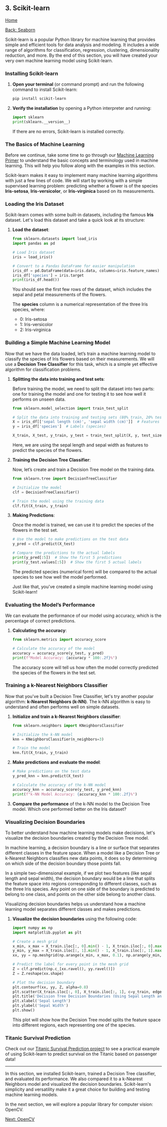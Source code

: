 ## 3. Scikit-learn

[Home](README.md)

[Back: Seaborn](02_seaborn.md)

Scikit-learn is a popular Python library for machine learning that provides simple and efficient tools for data analysis and modeling. It includes a wide range of algorithms for classification, regression, clustering, dimensionality reduction, and more. By the end of this section, you will have created your very own machine learning model using Scikit-learn.

### Installing Scikit-learn

1. **Open your terminal** (or command prompt) and run the following command to install Scikit-learn:

   ```bash
   pip install scikit-learn
   ```

2. **Verify the installation** by opening a Python interpreter and running:

   ```python
   import sklearn
   print(sklearn.__version__)
   ```

   If there are no errors, Scikit-learn is installed correctly.

### The Basics of Machine Learning

Before we continue, take some time to go through our [Machine Learning Primer](ml_primer.md) to understand the basic concepts and terminology used in machine learning. This will help you follow along with the examples in this section.

Scikit-learn makes it easy to implement many machine learning algorithms with just a few lines of code. We will start by working with a simple supervised learning problem: predicting whether a flower is of the species **Iris-setosa**, **Iris-versicolor**, or **Iris-virginica** based on its measurements.

### Loading the Iris Dataset

Scikit-learn comes with some built-in datasets, including the famous **Iris** dataset. Let's load this dataset and take a quick look at its structure:

1. **Load the dataset**:

   ```python
   from sklearn.datasets import load_iris
   import pandas as pd

   # Load Iris dataset
   iris = load_iris()

   # Convert to a Pandas DataFrame for easier manipulation
   iris_df = pd.DataFrame(data=iris.data, columns=iris.feature_names)
   iris_df['species'] = iris.target
   print(iris_df.head())
   ```

   You should see the first few rows of the dataset, which includes the sepal and petal measurements of the flowers.

   The **species** column is a numerical representation of the three Iris species, where:

   - 0: Iris-setosa
   - 1: Iris-versicolor
   - 2: Iris-virginica

### Building a Simple Machine Learning Model

Now that we have the data loaded, let’s train a machine learning model to classify the species of Iris flowers based on their measurements. We will use a **Decision Tree Classifier** for this task, which is a simple yet effective algorithm for classification problems.

1. **Splitting the data into training and test sets**:

   Before training the model, we need to split the dataset into two parts: one for training the model and one for testing it to see how well it performs on unseen data.

   ```python
   from sklearn.model_selection import train_test_split

   # Split the data into training and testing sets (80% train, 20% test)
   X = iris_df[['sepal length (cm)', 'sepal width (cm)']]  # Features (sepal measurements)
   y = iris_df['species']  # Labels (species)

   X_train, X_test, y_train, y_test = train_test_split(X, y, test_size=0.2, random_state=42)
   ```

   Here, we are using the sepal length and sepal width as features to predict the species of the flowers.

2. **Training the Decision Tree Classifier**:

   Now, let’s create and train a Decision Tree model on the training data.

   ```python
   from sklearn.tree import DecisionTreeClassifier

   # Initialize the model
   clf = DecisionTreeClassifier()

   # Train the model using the training data
   clf.fit(X_train, y_train)
   ```

3. **Making Predictions**:

   Once the model is trained, we can use it to predict the species of the flowers in the test set.

   ```python
   # Use the model to make predictions on the test data
   y_pred = clf.predict(X_test)

   # Compare the predictions to the actual labels
   print(y_pred[:5])  # Show the first 5 predictions
   print(y_test.values[:5])  # Show the first 5 actual labels
   ```

   The predicted species (numerical form) will be compared to the actual species to see how well the model performed.

   Just like that, you've created a simple machine learning model using Scikit-learn!

### Evaluating the Model’s Performance

We can evaluate the performance of our model using accuracy, which is the percentage of correct predictions.

1. **Calculating the accuracy**:

   ```python
   from sklearn.metrics import accuracy_score

   # Calculate the accuracy of the model
   accuracy = accuracy_score(y_test, y_pred)
   print(f"Model Accuracy: {accuracy * 100:.2f}%")
   ```

   The accuracy score will tell us how often the model correctly predicted the species of the flowers in the test set.

### Training a k-Nearest Neighbors Classifier

Now that you've built a Decision Tree Classifier, let's try another popular algorithm: **k-Nearest Neighbors (k-NN)**. The k-NN algorithm is easy to understand and often performs well on simple datasets.

1. **Initialize and train a k-Nearest Neighbors classifier**:

   ```python
   from sklearn.neighbors import KNeighborsClassifier

   # Initialize the k-NN model
   knn = KNeighborsClassifier(n_neighbors=3)

   # Train the model
   knn.fit(X_train, y_train)
   ```

2. **Make predictions and evaluate the model**:

   ```python
   # Make predictions on the test data
   y_pred_knn = knn.predict(X_test)

   # Calculate the accuracy of the k-NN model
   accuracy_knn = accuracy_score(y_test, y_pred_knn)
   print(f"k-NN Model Accuracy: {accuracy_knn * 100:.2f}%")
   ```

3. **Compare the performance** of the k-NN model to the Decision Tree model. Which one performed better on the Iris dataset?

### Visualizing Decision Boundaries

To better understand how machine learning models make decisions, let's visualize the decision boundaries created by the Decision Tree model.

In machine learning, a decision boundary is a line or surface that separates different classes in the feature space. When a model like a Decision Tree or k-Nearest Neighbors classifies new data points, it does so by determining on which side of the decision boundary those points fall.

In a simple two-dimensional example, if we plot two features (like sepal length and sepal width), the decision boundary would be a line that splits the feature space into regions corresponding to different classes, such as the three Iris species. Any point on one side of the boundary is predicted to belong to one class, and points on the other side belong to another class.

Visualizing decision boundaries helps us understand how a machine learning model separates different classes and makes predictions.

1. **Visualize the decision boundaries** using the following code:

   ```python
   import numpy as np
   import matplotlib.pyplot as plt

   # Create a mesh grid
   x_min, x_max = X_train.iloc[:, 0].min() - 1, X_train.iloc[:, 0].max() + 1
   y_min, y_max = X_train.iloc[:, 1].min() - 1, X_train.iloc[:, 1].max() + 1
   xx, yy = np.meshgrid(np.arange(x_min, x_max, 0.1), np.arange(y_min, y_max, 0.1))

   # Predict the label for every point in the mesh grid
   Z = clf.predict(np.c_[xx.ravel(), yy.ravel()])
   Z = Z.reshape(xx.shape)

   # Plot the decision boundary
   plt.contourf(xx, yy, Z, alpha=0.8)
   plt.scatter(X_train.iloc[:, 0], X_train.iloc[:, 1], c=y_train, edgecolor='k', marker='o')
   plt.title('Decision Tree Decision Boundaries (Using Sepal Length and Sepal Width)')
   plt.xlabel('Sepal Length')
   plt.ylabel('Sepal Width')
   plt.show()
   ```

   This plot will show how the Decision Tree model splits the feature space into different regions, each representing one of the species.

### Titanic Survival Prediction

Check out our [Titanic Survival Prediction project](titanic_survival/README.md) to see a practical example of using Scikit-learn to predict survival on the Titanic based on passenger data!

---

In this section, we installed Scikit-learn, trained a Decision Tree classifier, and evaluated its performance. We also compared it to a k-Nearest Neighbors model and visualized the decision boundaries. Scikit-learn's simplicity and versatility make it a great choice for building and testing machine learning models.

In the next section, we will explore a popular library for computer vision: OpenCV.

[Next: OpenCV](04_opencv.md)
